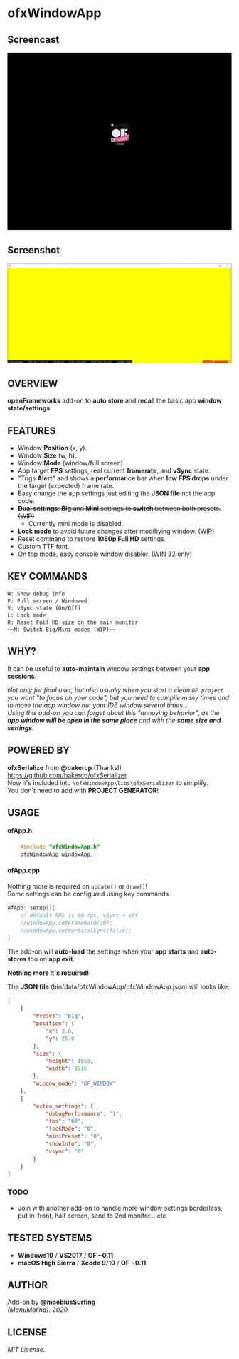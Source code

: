 # ofxWindowApp

## Screencast

![screenshot](readme_images/ofxWindowApp.gif?raw=true "MoebiusSurfing")


## Screenshot

![screenshot](readme_images/screenshot2.JPG?raw=true "MoebiusSurfing")



## OVERVIEW

**openFrameworks** add-on to **auto store** and **recall** the basic app **window state/settings**:


## FEATURES

* Window **Position** (x, y). 
* Window **Size** (w, h). 
* Window **Mode** (window/full screen).
* App target **FPS** settings, real current **framerate**, and **vSync** state. 
* "Trigs **Alert**" and shows a **performance** bar when **low FPS drops** under the target (expected) frame rate.
* Easy change the app settings just editing the **JSON file** not the app code.
* ~~**Dual settings**: **Big** and **Mini** settings to **switch** between both presets. (WIP)~~  
    * Currently mini mode is disabled. 
* **Lock mode** to avoid future changes after modifiying window. (WIP)
* Reset command to restore **1080p Full HD** settings.
* Custom TTF font.
* On top mode, easy console window disabler. (WIN 32 only)


## KEY COMMANDS

```
W: Show debug info  
F: Full screen / Windowed  
V: vSync state (On/Off)  
L: Lock mode  
R: Reset Full HD size on the main monitor  
~~M: Switch Big/Mini modes (WIP)~~  
```

## WHY?

It can be useful to **auto-maintain** window settings between your **app sessions**.  

_Not only for final user, but also usually when you start a clean ```OF project``` you want "to focus on your code", but you need to compile many times and to move the app window out your IDE window several times...  
Using this add-on you can forget about this "annoying behavior", as the **app window will be open in the same place** and with the **same size and settings**._  

## POWERED BY

**ofxSerialize** from **@bakercp** (Thanks!)  
https://github.com/bakercp/ofxSerializer  
Now it's included into ```\ofxWindowApp\libs\ofxSerializer``` to simplify.  
You don't need to add with **PROJECT GENERATOR**!

## USAGE

#### ofApp.h
```.c++
    #include "ofxWindowApp.h"
    ofxWindowApp windowApp;
```

#### ofApp.cpp
Nothing more is required on ```update()``` or ```draw()```!  
Some settings can be configured using key commands.  
```.c++ 
ofApp::setup(){
    // default FPS is 60 fps, vSync = off
    //windowApp.setFrameRate(30);
    //windowApp.setVerticalSync(false);
}
```

The add-on will **auto-load** the settings when your **app starts** and **auto-stores** too on **app exit**.  

**Nothing more it's required!**  

The **JSON file** (bin/data/ofxWindowApp/ofxWindowApp.json) will looks like:  
```.json
[
    {
        "Preset": "Big",
        "position": {
            "x": 2.0,
            "y": 25.0
        },
        "size": {
            "height": 1053,
            "width": 1916
        },
        "window_mode": "OF_WINDOW"
    },
    {
        "extra_settings": {
            "debugPerformance": "1",
            "fps": "60",
            "lockMode": "0",
            "miniPreset": "0",
            "showInfo": "0",
            "vsync": "0"
        }
    }
]
```

### TODO

* Join with another add-on to handle more window settings borderless, put in-front, half screen, send to 2nd monitor... etc

## TESTED SYSTEMS
- **Windows10** / **VS2017** / **OF ~0.11**
- **macOS High Sierra** / **Xcode 9/10** / **OF ~0.11**

## AUTHOR
Add-on by **@moebiusSurfing**  
*(ManuMolina). 2020.*

## LICENSE
*MIT License.*